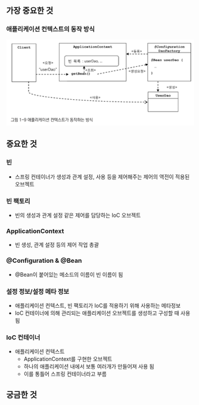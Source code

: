## 가장 중요한 것 
### 애플리케이션 컨텍스트의 동작 방식
![img.png](img.png)


## 중요한 것
### 빈 
- 스프링 컨테이너가 생성과 관계 설정, 사용 등을 제어해주는 제어의 역전이 적용된 오브젝트 

### 빈 팩토리
- 빈의 생성과 관계 설정 같은 제어를 담당하는 IoC 오브젝트

### ApplicationContext
- 빈 생성, 관계 설정 등의 제어 작업 총괄 

### @Configuration & @Bean
- @Bean이 붙어있는 메소드의 이름이 빈 이름이 됨 


### 설정 정보/설정 메타 정보 
- 애플리케이션 컨텍스트, 빈 팩토리가 IoC를 적용하기 위해 사용하는 메타정보 
- IoC 컨테이너에 의해 관리되는 애플리케이션 오브젝트를 생성하고 구성할 때 사용됨 


### IoC 컨테이너
- 애플리케이션 컨텍스트 
  - ApplicationContext를 구현한 오브젝트
  - 하나의 애플리케이션 내에서 보통 여러개가 만들어져 사용 됨 
  - 이를 통틀어 스프링 컨테이너라고 부름 

## 궁금한 것 


